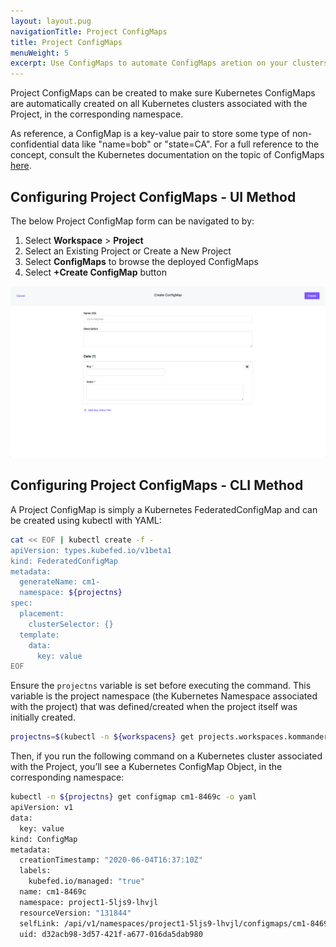 ```yaml
---
layout: layout.pug
navigationTitle: Project ConfigMaps
title: Project ConfigMaps
menuWeight: 5
excerpt: Use ConfigMaps to automate ConfigMaps aretion on your clusters
---
```


Project ConfigMaps can be created to make sure Kubernetes ConfigMaps are automatically created on all Kubernetes clusters associated with the Project, in the corresponding namespace.

As reference, a ConfigMap is a key-value pair to store some type of non-confidential data like "name=bob" or "state=CA".
For a full reference to the concept, consult the Kubernetes documentation on the topic of ConfigMaps [here](https://kubernetes.io/docs/concepts/configuration/configmap/).

## Configuring Project ConfigMaps - UI Method

The below Project ConfigMap form can be navigated to by:

1. Select **Workspace** > **Project**
2. Select an Existing Project or Create a New Project
3. Select **ConfigMaps** to browse the deployed ConfigMaps
4. Select **+Create ConfigMap** button

![Project ConfigMap Form](../../img/project-create-configmap.png)

## Configuring Project ConfigMaps - CLI Method

A Project ConfigMap is simply a Kubernetes FederatedConfigMap and can be created using kubectl with YAML:

```bash
cat << EOF | kubectl create -f -
apiVersion: types.kubefed.io/v1beta1
kind: FederatedConfigMap
metadata:
  generateName: cm1-
  namespace: ${projectns}
spec:
  placement:
    clusterSelector: {}
  template:
    data:
      key: value
EOF
```

Ensure the `projectns` variable is set before executing the command. This variable is the project namespace (the Kubernetes Namespace associated with the project) that was defined/created when the project itself was initially created.

```bash
projectns=$(kubectl -n ${workspacens} get projects.workspaces.kommander.mesosphere.io -o jsonpath='{.items[?(@.metadata.generateName=="project1-")].status.namespaceRef.name}')
```

Then, if you run the following command on a Kubernetes cluster associated with the Project, you’ll see a Kubernetes ConfigMap Object, in the corresponding namespace:

```bash
kubectl -n ${projectns} get configmap cm1-8469c -o yaml
apiVersion: v1
data:
  key: value
kind: ConfigMap
metadata:
  creationTimestamp: "2020-06-04T16:37:10Z"
  labels:
    kubefed.io/managed: "true"
  name: cm1-8469c
  namespace: project1-5ljs9-lhvjl
  resourceVersion: "131844"
  selfLink: /api/v1/namespaces/project1-5ljs9-lhvjl/configmaps/cm1-8469c
  uid: d32acb98-3d57-421f-a677-016da5dab980
```
